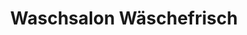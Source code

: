 ---
title: "Waschsalon Wäschefrisch"
url: /braunschweig/waschsalon-waeschefrisch/
shop: Wäscherei
---